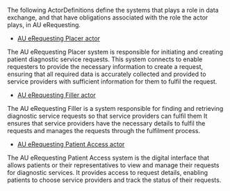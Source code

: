 The following ActorDefinitions define the systems that plays a role in data exchange, and that have obligations associated with the role the actor plays, in AU eRequesting.

- [AU eRequesting Placer actor](ActorDefinition-au-erequesting-actor-placer.html)

The AU eRequesting Placer system is responsible for initiating and creating patient diagnostic service requests. This system connects to enable requesters to provide the necessary information to create a request, ensuring that all required data is accurately collected and provided to service providers with sufficient information for them to fulfil the request.

- [AU eRequesting Filler actor](ActorDefinition-au-erequesting-actor-filler.html)

The AU eRequesting Filler is a system responsible for finding and retrieving diagnostic service requests so that service providers can fulfil them It ensures that service providers have the necessary details to fulfil the requests and manages the requests through the fulfilment process.

- [AU eRequesting Patient Access actor](ActorDefinition-au-erequesting-actor-patientaccess.html)

The AU eRequesting Patient Access system is the digital interface that allows patients or their representatives to view and manage their requests for diagnostic services. It provides access to request details, enabling patients to choose service providers and track the status of their requests.